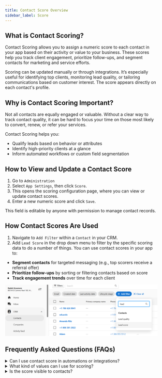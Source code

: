 ```yaml
---
title: Contact Score Overview
sidebar_label: Score
---
```

## What is Contact Scoring?
Contact Scoring allows you to assign a numeric score to each contact in your app based on their activity or value to your business. These scores help you track client engagement, prioritize follow-ups, and segment contacts for marketing and service efforts.

Scoring can be updated manually or through integrations. It’s especially useful for identifying top clients, monitoring lead quality, or tailoring communications based on customer interest. The score appears directly on each contact's profile.

## Why is Contact Scoring Important?
Not all contacts are equally engaged or valuable. Without a clear way to track contact quality, it can be hard to focus your time on those most likely to convert, renew, or refer your services.

Contact Scoring helps you:
- Qualify leads based on behavior or attributes
- Identify high-priority clients at a glance
- Inform automated workflows or custom field segmentation

## How to View and Update a Contact Score

1. Go to `Administration` 
2. Select `App Settings`, then click `Score`.
3. This opens the scoring configuration page, where you can view or update contact scores.
5. Enter a new numeric score and click `Save`.

This field is editable by anyone with permission to manage contact records.

## How Contact Scores Are Used

1. Navigate to `Add Filter` within a `Contact` in your CRM. 
2. Add `Lead Score` in the drop down menu to filter by the specific scoring data to do a number of things. You can use contact scores in your app to:

- **Segment contacts** for targeted messaging (e.g., top scorers receive a referral offer)
- **Prioritize follow-ups** by sorting or filtering contacts based on score
- **Track engagement trends** over time for each client

![Custom Fields inside Administration](../img/administration_lead_score.png)

## Frequently Asked Questions (FAQs)

<details>
<summary>Can I use contact score in automations or integrations?</summary>

Yes. The `Score` field can be read or updated via integration tools and APIs.

</details>

<details>
<summary>What kind of values can I use for scoring?</summary>

Scores must be numeric. You can define your own range (e.g., 1–10, 0–100) and scoring rules.

</details>

<details>
<summary>Is the score visible to contacts?</summary>

No. The contact score is internal to app users only.

</details>
